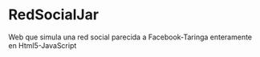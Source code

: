 # RedSocialJar
Web que simula una red social parecida a Facebook-Taringa enteramente en Html5-JavaScript
